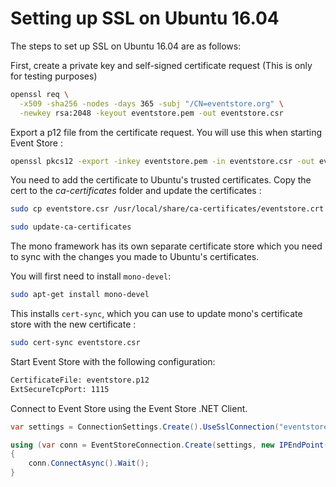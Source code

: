 # Setting up SSL on Ubuntu 16.04

The steps to set up SSL on Ubuntu 16.04 are as follows:

First, create a private key and self-signed certificate request (This is only for testing purposes)

```bash
openssl req \
  -x509 -sha256 -nodes -days 365 -subj "/CN=eventstore.org" \
  -newkey rsa:2048 -keyout eventstore.pem -out eventstore.csr
```

Export a p12 file from the certificate request. You will use this when starting Event Store :

```bash
openssl pkcs12 -export -inkey eventstore.pem -in eventstore.csr -out eventstore.p12
```

You need to add the certificate to Ubuntu's trusted certificates. Copy the cert to the _ca-certificates_ folder and update the certificates :

```bash
sudo cp eventstore.csr /usr/local/share/ca-certificates/eventstore.crt

sudo update-ca-certificates
```

The mono framework has its own separate certificate store which you need to sync with the changes you made to Ubuntu's certificates.

You will first need to install `mono-devel`:

```bash
sudo apt-get install mono-devel
```

This installs `cert-sync`, which you can use to update mono's certificate store with the new certificate :

```bash
sudo cert-sync eventstore.csr
```

Start Event Store with the following configuration:

<!-- TODO: How? -->

```bash
CertificateFile: eventstore.p12
ExtSecureTcpPort: 1115
```

Connect to Event Store using the Event Store .NET Client.

```csharp
var settings = ConnectionSettings.Create().UseSslConnection("eventstore.org", true);

using (var conn = EventStoreConnection.Create(settings, new IPEndPoint(IPAddress.Loopback, 1115)))
{
    conn.ConnectAsync().Wait();
}
```
